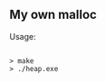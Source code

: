 <!DOCTYPE html>
<html>
<head>
<title>My own malloc</title>
<link rel="stylesheet" href="bluestyle.css">
</head>
<body>

<h2>My own malloc</h2> 
Usage:
<pre><code>
> make
> ./heap.exe
</code></pre>
</body>
</html>